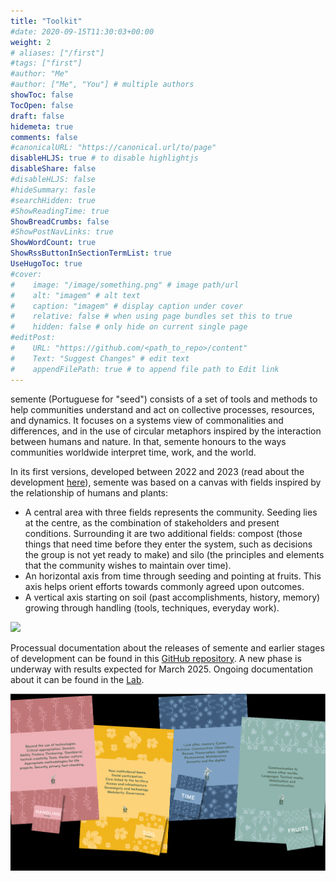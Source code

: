 ```yaml
---
title: "Toolkit"
#date: 2020-09-15T11:30:03+00:00
weight: 2
# aliases: ["/first"]
#tags: ["first"]
#author: "Me"
#author: ["Me", "You"] # multiple authors
showToc: false
TocOpen: false
draft: false
hidemeta: true
comments: false
#canonicalURL: "https://canonical.url/to/page"
disableHLJS: true # to disable highlightjs
disableShare: false
#disableHLJS: false
#hideSummary: fasle
#searchHidden: true
#ShowReadingTime: true
ShowBreadCrumbs: false
#ShowPostNavLinks: true
ShowWordCount: true
ShowRssButtonInSectionTermList: true
UseHugoToc: true
#cover:
#    image: "/image/something.png" # image path/url
#    alt: "imagem" # alt text
#    caption: "imagem" # display caption under cover
#    relative: false # when using page bundles set this to true
#    hidden: false # only hide on current single page
#editPost:
#    URL: "https://github.com/<path_to_repo>/content"
#    Text: "Suggest Changes" # edit text
#    appendFilePath: true # to append file path to Edit link
---
```


semente (Portuguese for "seed") consists of a set of tools and methods to help communities understand and act on collective processes, resources, and dynamics. It focuses on a systems view of commonalities and differences, and in the use of circular metaphors inspired by the interaction between humans and nature. In that, semente honours to the ways communities worldwide interpret time, work, and the world.

In its first versions, developed between 2022 and 2023 (read about the development [here](https://is.efeefe.me/stuff/seeds-digital-reforestation)), semente was based on a canvas with fields inspired by the relationship of humans and plants: 

- A central area with three fields represents the community. Seeding lies at the centre, as the combination of stakeholders and present conditions. Surrounding it are two additional fields: compost (those things that need time before they enter the system, such as decisions the group is not yet ready to make) and silo (the principles and elements that the community wishes to maintain over time).
- An horizontal axis from time through seeding and pointing at fruits. This axis helps orient efforts towards commonly agreed upon outcomes.
- A vertical axis starting on soil (past accomplishments, history, memory) growing through handling (tools, techniques, everyday work).

![](https://raw.githubusercontent.com/semente-de/documentation/refs/heads/main/0.3/images/semente%20alt%20-%202.1.jpg)


Processual documentation about the releases of semente and earlier stages of development can be found in this [GitHub repository](https://github.com/semente-de/documentation/). A new phase is underway with results expected for March 2025. Ongoing documentation about it can be found in the [Lab](/lab).

![Fields - 0.1](https://raw.githubusercontent.com/semente-de/documentation/refs/heads/main/0.1/images/semente-eixos.png)